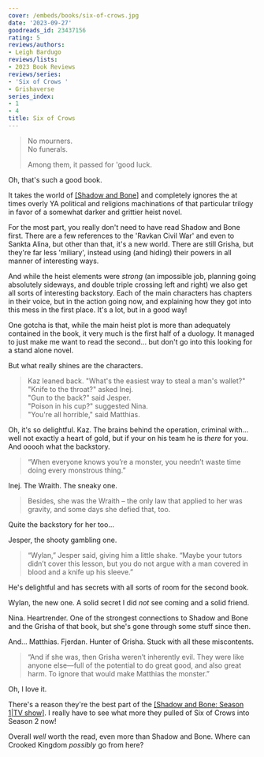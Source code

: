 ```yaml
---
cover: /embeds/books/six-of-crows.jpg
date: '2023-09-27'
goodreads_id: 23437156
rating: 5
reviews/authors:
- Leigh Bardugo
reviews/lists:
- 2023 Book Reviews
reviews/series:
- 'Six of Crows '
- Grishaverse
series_index:
- 1
- 4
title: Six of Crows
---
```

> No mourners.   
> No funerals.   
>   
> Among them, it passed for 'good luck.  

Oh, that's such a good book. 

It takes the world of [[Shadow and Bone]]() and completely ignores the at times overly YA political and religions machinations of that particular trilogy in favor of a somewhat darker and grittier heist novel. 

For the most part, you really don't need to have read Shadow and Bone first. There are a few references to the 'Ravkan Civil War' and even to Sankta Alina, but other than that, it's a new world. There are still Grisha, but they're far less 'miliary', instead using (and hiding) their powers in all manner of interesting ways. 

And while the heist elements were *strong* (an impossible job, planning going absolutely sideways, and double triple crossing left and right) we also get all sorts of interesting backstory. Each of the main characters has chapters in their voice, but in the action going now, and explaining how they got into this mess in the first place. It's a lot, but in a good way!

One gotcha is that, while the main heist plot is more than adequately contained in the book, it very much is the first half of a duology. It managed to just make me want to read the second... but don't go into this looking for a stand alone novel. 

But what really shines are the characters. 

<!--more-->

> Kaz leaned back. "What's the easiest way to steal a man's wallet?"  
> "Knife to the throat?" asked Inej.  
> "Gun to the back?" said Jesper.  
> "Poison in his cup?" suggested Nina.  
> "You're all horrible," said Matthias.  

Oh, it's so delightful. Kaz. The brains behind the operation, criminal with... well not exactly a heart of gold, but if your on his team he is *there* for you. And ooooh what the backstory. 

> “When everyone knows you’re a monster, you needn’t waste time doing every monstrous thing.” 

Inej. The Wraith. The sneaky one. 

> Besides, she was the Wraith – the only law that applied to her was gravity, and some days she defied that, too.

Quite the backstory for her too...

Jesper, the shooty gambling one. 

> “Wylan,” Jesper said, giving him a little shake. “Maybe your tutors didn’t cover this lesson, but you do not argue with a man covered in blood and a knife up his sleeve.”

He's delightful and has secrets with all sorts of room for the second book. 

Wylan, the new one. A solid secret I did *not* see coming and a solid friend. 

Nina. Heartrender. One of the strongest connections to Shadow and Bone and the Grisha of that book, but she's gone through some stuff since then. 

And... Matthias. Fjerdan. Hunter of Grisha. Stuck with all these miscontents. 

> “And if she was, then Grisha weren’t inherently evil. They were like anyone else—full of the potential to do great good, and also great harm. To ignore that would make Matthias the monster.”

Oh, I love it. 

There's a reason they're the best part of the [[Shadow and Bone: Season 1|TV show]](). I really have to see what more they pulled of Six of Crows into Season 2 now!

Overall *well* worth the read, even more than Shadow and Bone. Where can Crooked Kingdom *possibly* go from here? 